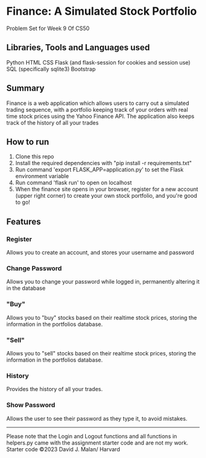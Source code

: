 # Finance: A Simulated Stock Portfolio
Problem Set for Week 9 Of CS50

## Libraries, Tools and Languages used
Python
HTML
CSS
Flask (and flask-session for cookies and session use)
SQL (specifically sqlite3)
Bootstrap

## Summary
Finance is a web application which allows users to carry out a simulated trading sequence, with a portfolio keeping track of your orders with real time stock prices using the Yahoo Finance API. The application also keeps track of the history of all your trades

## How to run
1. Clone this repo
2. Install the required dependencies with "pip install -r requirements.txt"
3. Run command 'export FLASK_APP=application.py' to set the Flask environment variable
4. Run command 'flask run' to open on localhost
5. When the finance site opens in your browser, register for a new account (upper right corner) to create your own stock portfolio, and you're good to go!

## Features
### Register
Allows you to create an account, and stores your username and password

### Change Password
Allows you to change your password while logged in, permanently altering it in the database

### "Buy"
Allows you to "buy" stocks based on their realtime stock prices, storing the information in the portfolios database.

### "Sell"
Allows you to "sell" stocks based on their realtime stock prices, storing the information in the portfolios database.

### History
Provides the history of all your trades.

### Show Password
Allows the user to see their password as they type it, to avoid mistakes.

---
Please note that the Login and Logout functions and all functions in helpers.py came with the assignment starter code and are not my work. Starter code ©2023 David J. Malan/ Harvard

<!-- Test pull request -->